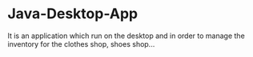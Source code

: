 # Java-Desktop-App
It is an application which run on the desktop and in order to manage the inventory for the clothes shop, shoes shop...
